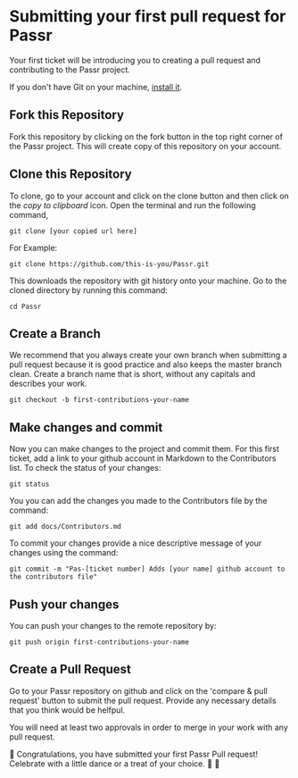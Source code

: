 # Submitting your first pull request for Passr

Your first ticket will be introducing you to creating a pull request and contributing to the Passr project. 

 If you don't have Git on your machine, [install it](https://docs.github.com/en/free-pro-team@latest/github/getting-started-with-github/set-up-git). 

## Fork this Repository

Fork this repository by clicking on the fork button in the top right corner of the Passr project.  This will create copy of this repository on your account.


## Clone this Repository
To clone, go to your account and click on the clone button and then click on the <em> copy to clipboard </em> icon.  Open the terminal and run the following command,

 ```git clone [your copied url here]```

For Example:

```git clone https://github.com/this-is-you/Passr.git```

This downloads the repository with git history onto your machine.  Go to the cloned directory by running this command:

```cd Passr```

## Create a Branch

We recommend that you always create your own branch when submitting a pull request because it is good practice and also keeps the master branch clean.  Create a branch name that is short, without any capitals and describes your work.

```git checkout -b first-contributions-your-name```

## Make changes and commit 

Now you can make changes to the project and commit them.  For this first ticket, add a link to your github account in Markdown to the Contributors list. 
To check the status of your changes:

```git status```

You you can add the changes you made to the Contributors file by the command:

```git add docs/Contributors.md```

To commit your changes provide a nice descriptive message of your changes using the command:

```git commit -m "Pas-[ticket number] Adds [your name] github account to the contributors file"```

## Push your changes

You can push your changes to the remote repository by:

```git push origin first-contributions-your-name```

## Create a Pull Request

Go to your Passr repository on github and click on the 'compare & pull request' button to submit the pull request.  Provide any necessary details that you think would be helfpul.

You will need at least two approvals in order to merge in your work with any pull request. 

:tada: Congratulations, you have submitted your first Passr Pull request!  Celebrate with a little dance or a treat of your choice. :raised_hands: :ice_cream:

